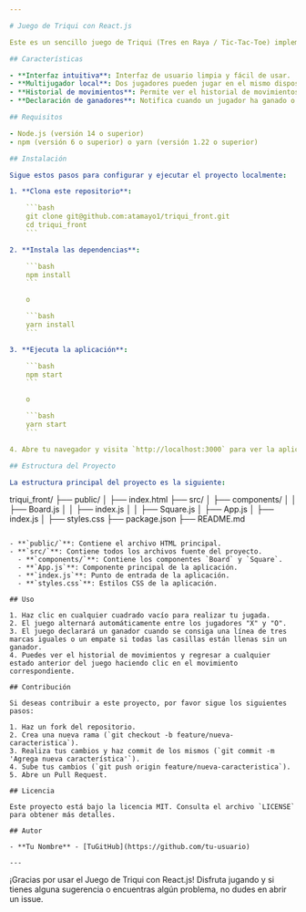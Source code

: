 ```yaml
---

# Juego de Triqui con React.js

Este es un sencillo juego de Triqui (Tres en Raya / Tic-Tac-Toe) implementado utilizando React.js. El objetivo del juego es hacer una línea horizontal, vertical o diagonal con tres marcas iguales (X o O).

## Características

- **Interfaz intuitiva**: Interfaz de usuario limpia y fácil de usar.
- **Multijugador local**: Dos jugadores pueden jugar en el mismo dispositivo.
- **Historial de movimientos**: Permite ver el historial de movimientos y regresar a cualquier punto del juego.
- **Declaración de ganadores**: Notifica cuando un jugador ha ganado o si hay un empate.

## Requisitos

- Node.js (versión 14 o superior)
- npm (versión 6 o superior) o yarn (versión 1.22 o superior)

## Instalación

Sigue estos pasos para configurar y ejecutar el proyecto localmente:

1. **Clona este repositorio**:

    ```bash
    git clone git@github.com:atamayo1/triqui_front.git
    cd triqui_front
    ```

2. **Instala las dependencias**:

    ```bash
    npm install
    ```

    o

    ```bash
    yarn install
    ```

3. **Ejecuta la aplicación**:

    ```bash
    npm start
    ```

    o

    ```bash
    yarn start
    ```

4. Abre tu navegador y visita `http://localhost:3000` para ver la aplicación en funcionamiento.

## Estructura del Proyecto

La estructura principal del proyecto es la siguiente:

```
triqui_front/
├── public/
│   ├── index.html
├── src/
│   ├── components/
│   │   ├── Board.js
│   │   ├── index.js
│   │   ├── Square.js
│   ├── App.js
│   ├── index.js
│   ├── styles.css
├── package.json
├── README.md
```

- **`public/`**: Contiene el archivo HTML principal.
- **`src/`**: Contiene todos los archivos fuente del proyecto.
  - **`components/`**: Contiene los componentes `Board` y `Square`.
  - **`App.js`**: Componente principal de la aplicación.
  - **`index.js`**: Punto de entrada de la aplicación.
  - **`styles.css`**: Estilos CSS de la aplicación.

## Uso

1. Haz clic en cualquier cuadrado vacío para realizar tu jugada.
2. El juego alternará automáticamente entre los jugadores "X" y "O".
3. El juego declarará un ganador cuando se consiga una línea de tres marcas iguales o un empate si todas las casillas están llenas sin un ganador.
4. Puedes ver el historial de movimientos y regresar a cualquier estado anterior del juego haciendo clic en el movimiento correspondiente.

## Contribución

Si deseas contribuir a este proyecto, por favor sigue los siguientes pasos:

1. Haz un fork del repositorio.
2. Crea una nueva rama (`git checkout -b feature/nueva-caracteristica`).
3. Realiza tus cambios y haz commit de los mismos (`git commit -m 'Agrega nueva característica'`).
4. Sube tus cambios (`git push origin feature/nueva-caracteristica`).
5. Abre un Pull Request.

## Licencia

Este proyecto está bajo la licencia MIT. Consulta el archivo `LICENSE` para obtener más detalles.

## Autor

- **Tu Nombre** - [TuGitHub](https://github.com/tu-usuario)

---
```


¡Gracias por usar el Juego de Triqui con React.js! Disfruta jugando y si tienes alguna sugerencia o encuentras algún problema, no dudes en abrir un issue.

